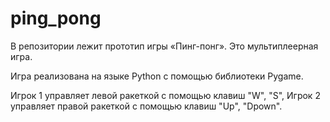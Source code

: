 # ping_pong

В репозитории лежит прототип игры «Пинг-понг». Это мультиплеерная игра.

Игра реализована на языке Python с помощью библиотеки Pygame.

Игрок 1 управляет левой ракеткой с помощью клавиш "W", "S", Игрок 2 управляет правой ракеткой с помощью клавиш "Up", "Dpown".
